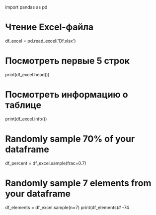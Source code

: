 import pandas as pd

# Чтение Excel-файла
df_excel = pd.read_excel('Df.xlsx')

# Посмотреть первые 5 строк
print(df_excel.head())

# Посмотреть информацию о таблице
print(df_excel.info())

# Randomly sample 70% of your dataframe
df_percent = df_excel.sample(frac=0.7)

# Randomly sample 7 elements from your dataframe
df_elements = df_excel.sample(n=7)
print(df_elements)# -74
